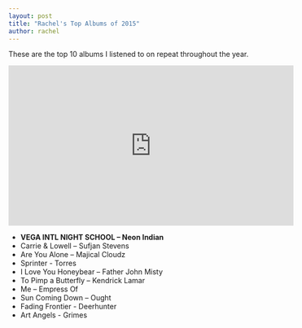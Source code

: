 ```yaml
---
layout: post
title: "Rachel's Top Albums of 2015"
author: rachel
---
```


These are the top 10 albums I listened to on repeat throughout the year.

<div class="video-container">
<iframe width="560" height="315" src="https://www.youtube.com/embed/l0wPHAau1ts" frameborder="0" allowfullscreen></iframe></div>


- **VEGA INTL NIGHT SCHOOL – Neon Indian**
- Carrie & Lowell – Sufjan Stevens
- Are You Alone – Majical Cloudz
- Sprinter - Torres
- I Love You Honeybear – Father John Misty
- To Pimp a Butterfly – Kendrick Lamar
- Me – Empress Of
- Sun Coming Down – Ought
- Fading Frontier - Deerhunter
- Art Angels - Grimes

